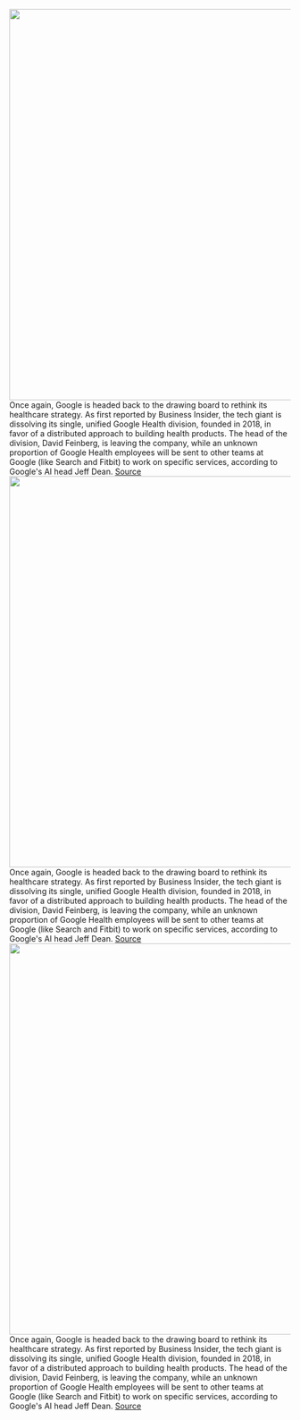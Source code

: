 <img src='https://cdn.vox-cdn.com/thumbor/BsRCVM3kqewp0IcztFAl7OC6HkU=/0x0:2040x1360/1200x800/filters:focal(857x517:1183x843)/cdn.vox-cdn.com/uploads/chorus_image/image/69767360/acastro_210121_1777_google_0001.0.jpg' width='700px' /><br/>
Once again, Google is headed back to the drawing board to rethink its healthcare strategy. As first reported by Business Insider, the tech giant is dissolving its single, unified Google Health division, founded in 2018, in favor of a distributed approach to building health products. The head of the division, David Feinberg, is leaving the company, while an unknown proportion of Google Health employees will be sent to other teams at Google (like Search and Fitbit) to work on specific services, according to Google's AI head Jeff Dean.
<a href='https://www.theverge.com/2021/8/24/22639075/google-health-team-dispersed-strategy-change'> Source <a/><img src='https://cdn.vox-cdn.com/thumbor/BsRCVM3kqewp0IcztFAl7OC6HkU=/0x0:2040x1360/1200x800/filters:focal(857x517:1183x843)/cdn.vox-cdn.com/uploads/chorus_image/image/69767360/acastro_210121_1777_google_0001.0.jpg' width='700px' /><br/>
Once again, Google is headed back to the drawing board to rethink its healthcare strategy. As first reported by Business Insider, the tech giant is dissolving its single, unified Google Health division, founded in 2018, in favor of a distributed approach to building health products. The head of the division, David Feinberg, is leaving the company, while an unknown proportion of Google Health employees will be sent to other teams at Google (like Search and Fitbit) to work on specific services, according to Google's AI head Jeff Dean.
<a href='https://www.theverge.com/2021/8/24/22639075/google-health-team-dispersed-strategy-change'> Source <a/><img src='https://cdn.vox-cdn.com/thumbor/BsRCVM3kqewp0IcztFAl7OC6HkU=/0x0:2040x1360/1200x800/filters:focal(857x517:1183x843)/cdn.vox-cdn.com/uploads/chorus_image/image/69767360/acastro_210121_1777_google_0001.0.jpg' width='700px' /><br/>
Once again, Google is headed back to the drawing board to rethink its healthcare strategy. As first reported by Business Insider, the tech giant is dissolving its single, unified Google Health division, founded in 2018, in favor of a distributed approach to building health products. The head of the division, David Feinberg, is leaving the company, while an unknown proportion of Google Health employees will be sent to other teams at Google (like Search and Fitbit) to work on specific services, according to Google's AI head Jeff Dean.
<a href='https://www.theverge.com/2021/8/24/22639075/google-health-team-dispersed-strategy-change'> Source <a/>